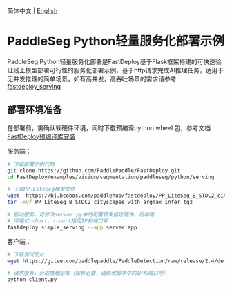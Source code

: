 简体中文 | [English](README.md)

# PaddleSeg Python轻量服务化部署示例

PaddleSeg Python轻量服务化部署是FastDeploy基于Flask框架搭建的可快速验证线上模型部署可行性的服务化部署示例，基于http请求完成AI推理任务，适用于无并发推理的简单场景，如有高并发，高吞吐场景的需求请参考[fastdeploy_serving](../fastdeploy_serving/)

## 部署环境准备

在部署前，需确认软硬件环境，同时下载预编译python wheel 包，参考文档[FastDeploy预编译库安装](https://github.com/PaddlePaddle/FastDeploy/blob/develop/docs/cn/build_and_install#FastDeploy预编译库安装)

服务端：
```bash
# 下载部署示例代码
git clone https://github.com/PaddlePaddle/FastDeploy.git
cd FastDeploy/examples/vision/segmentation/paddleseg/python/serving

# 下载PP-LiteSeg模型文件
wget  https://bj.bcebos.com/paddlehub/fastdeploy/PP_LiteSeg_B_STDC2_cityscapes_with_argmax_infer.tgz
tar -xvf PP_LiteSeg_B_STDC2_cityscapes_with_argmax_infer.tgz

# 启动服务，可修改server.py中的配置项来指定硬件、后端等
# 可通过--host、--port指定IP和端口号
fastdeploy simple_serving --app server:app
```

客户端：
```bash
# 下载测试图片
wget https://gitee.com/paddlepaddle/PaddleDetection/raw/release/2.4/demo/000000014439.jpg

# 请求服务，获取推理结果（如有必要，请修改脚本中的IP和端口号）
python client.py
```
